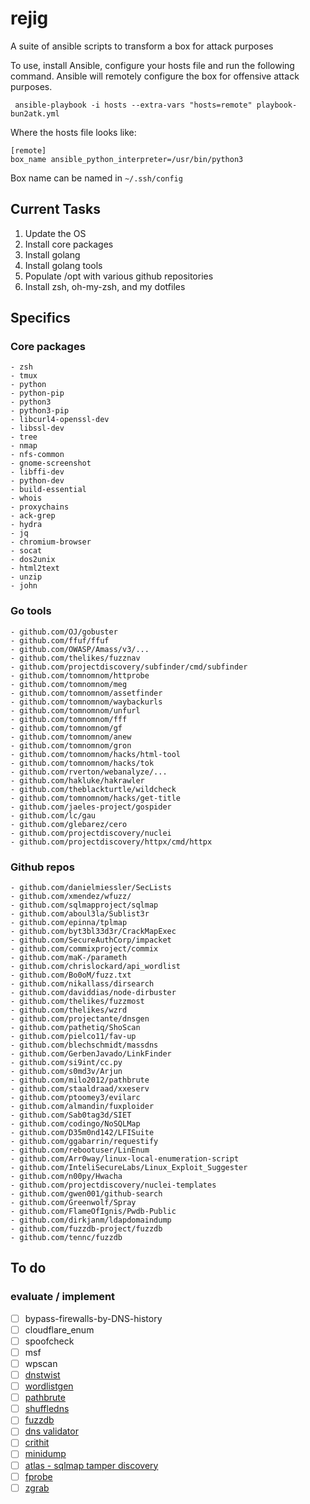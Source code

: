 # rejig

A suite of ansible scripts to transform a box for attack purposes

To use, install Ansible, configure your hosts file and run the following
command. Ansible will remotely configure the box for offensive attack purposes. 

` ansible-playbook -i hosts --extra-vars "hosts=remote" playbook-bun2atk.yml`

Where the hosts file looks like:

```
[remote]
box_name ansible_python_interpreter=/usr/bin/python3
```

Box name can be named in `~/.ssh/config`

## Current Tasks

1. Update the OS
2. Install core packages
3. Install golang
4. Install golang tools
5. Populate /opt with various github repositories
6. Install zsh, oh-my-zsh, and my dotfiles

## Specifics

### Core packages

    - zsh
    - tmux
    - python
    - python-pip
    - python3
    - python3-pip
    - libcurl4-openssl-dev
    - libssl-dev
    - tree
    - nmap
    - nfs-common
    - gnome-screenshot
    - libffi-dev
    - python-dev
    - build-essential
    - whois
    - proxychains
    - ack-grep
    - hydra
    - jq
    - chromium-browser
    - socat
    - dos2unix
    - html2text
    - unzip
    - john

### Go tools

    - github.com/OJ/gobuster
    - github.com/ffuf/ffuf
    - github.com/OWASP/Amass/v3/...
    - github.com/thelikes/fuzznav
    - github.com/projectdiscovery/subfinder/cmd/subfinder
    - github.com/tomnomnom/httprobe
    - github.com/tomnomnom/meg
    - github.com/tomnomnom/assetfinder
    - github.com/tomnomnom/waybackurls
    - github.com/tomnomnom/unfurl
    - github.com/tomnomnom/fff
    - github.com/tomnomnom/gf
    - github.com/tomnomnom/anew
    - github.com/tomnomnom/gron
    - github.com/tomnomnom/hacks/html-tool
    - github.com/tomnomnom/hacks/tok
    - github.com/rverton/webanalyze/...
    - github.com/hakluke/hakrawler
    - github.com/theblackturtle/wildcheck
    - github.com/tomnomnom/hacks/get-title
    - github.com/jaeles-project/gospider
    - github.com/lc/gau
    - github.com/glebarez/cero
    - github.com/projectdiscovery/nuclei
    - github.com/projectdiscovery/httpx/cmd/httpx

### Github repos

    - github.com/danielmiessler/SecLists
    - github.com/xmendez/wfuzz/
    - github.com/sqlmapproject/sqlmap
    - github.com/aboul3la/Sublist3r
    - github.com/epinna/tplmap
    - github.com/byt3bl33d3r/CrackMapExec
    - github.com/SecureAuthCorp/impacket
    - github.com/commixproject/commix
    - github.com/maK-/parameth
    - github.com/chrislockard/api_wordlist
    - github.com/Bo0oM/fuzz.txt
    - github.com/nikallass/dirsearch
    - github.com/daviddias/node-dirbuster
    - github.com/thelikes/fuzzmost
    - github.com/thelikes/wzrd
    - github.com/projectante/dnsgen
    - github.com/pathetiq/ShoScan
    - github.com/pielco11/fav-up
    - github.com/blechschmidt/massdns
    - github.com/GerbenJavado/LinkFinder
    - github.com/si9int/cc.py
    - github.com/s0md3v/Arjun
    - github.com/milo2012/pathbrute
    - github.com/staaldraad/xxeserv
    - github.com/ptoomey3/evilarc
    - github.com/almandin/fuxploider
    - github.com/Sab0tag3d/SIET
    - github.com/codingo/NoSQLMap
    - github.com/D35m0nd142/LFISuite
    - github.com/ggabarrin/requestify
    - github.com/rebootuser/LinEnum
    - github.com/Arr0way/linux-local-enumeration-script
    - github.com/InteliSecureLabs/Linux_Exploit_Suggester
    - github.com/n00py/Hwacha
    - github.com/projectdiscovery/nuclei-templates
    - github.com/gwen001/github-search
    - github.com/Greenwolf/Spray
    - github.com/FlameOfIgnis/Pwdb-Public
    - github.com/dirkjanm/ldapdomaindump
    - github.com/fuzzdb-project/fuzzdb
    - github.com/tennc/fuzzdb

## To do

### evaluate / implement 

- [ ] bypass-firewalls-by-DNS-history
- [ ] cloudflare_enum
- [ ] spoofcheck
- [ ] msf
- [ ] wpscan
- [ ] [dnstwist](https://github.com/elceef/dnstwist)
- [ ] [wordlistgen](https://github.com/ameenmaali/wordlistgen)
- [ ] [pathbrute](https://github.com/milo2012/pathbrute)
- [ ] [shuffledns](https://github.com/projectdiscovery/shuffledns)
- [ ] [fuzzdb](https://github.com/fuzzdb-project/fuzzdb)
- [ ] [dns validator](https://github.com/vortexau/dnsvalidator)
- [ ] [crithit](https://github.com/codingo/crithit)
- [ ] [minidump](https://github.com/Mr-Un1k0d3r/MiniDump)
- [ ] [atlas - sqlmap tamper discovery](https://github.com/m4ll0k/Atlas)
- [ ] [fprobe](https://github.com/theblackturtle/fprobe)
- [ ] [zgrab](https://github.com/zmap/zgrab2)
